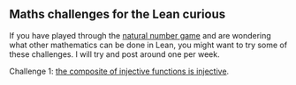 ## Maths challenges for the Lean curious

If you have played through the [natural number game](http://wwwf.imperial.ac.uk/~buzzard/xena/natural_number_game/) and are wondering what other mathematics can be done in Lean, you might want to try some of these challenges. I will try and post around one per week.

Challenge 1: [the composite of injective functions is injective](https://tinyurl.com/LeanMathsChallenge01).